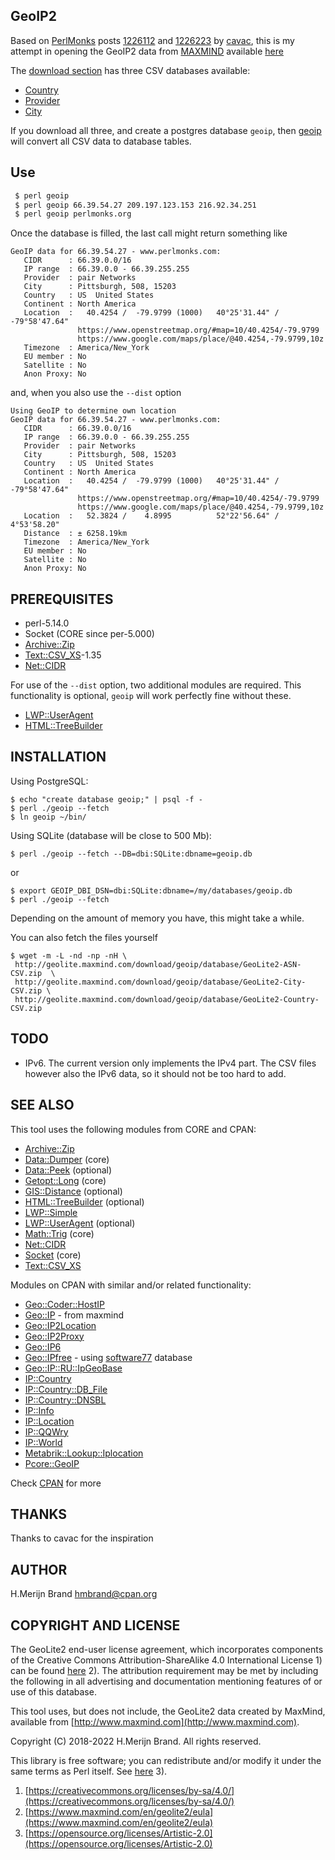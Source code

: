 ## GeoIP2

Based on [PerlMonks](https://www.perlmonks.org/) posts
[1226112](https://www.perlmonks.org/?node_id=1226112) and
[1226223](https://www.perlmonks.org/?node_id=1226223) by
[cavac](https://www.perlmonks.org/?node_id=890813), this is my attempt in
opening the GeoIP2 data from [MAXMIND](https://dev/maxmind.com)
available [here](https://dev.maxmind.com/geoip/geoip2/geolite2/)

The [download section](https://dev.maxmind.com/geoip/geoip2/geolite2/#Downloads)
has three CSV databases available:

 - [Country](http://geolite.maxmind.com/download/geoip/database/GeoLite2-Country-CSV.zip)
 - [Provider](http://geolite.maxmind.com/download/geoip/database/GeoLite2-ASN-CSV.zip)
 - [City](http://geolite.maxmind.com/download/geoip/database/GeoLite2-City-CSV.zip)

If you download all three, and create a postgres database `geoip`, then
[geoip](geoip) will convert all CSV data to database tables.

## Use

``` sh
 $ perl geoip
 $ perl geoip 66.39.54.27 209.197.123.153 216.92.34.251
 $ perl geoip perlmonks.org
```

Once the database is filled, the last call might return something like

```
GeoIP data for 66.39.54.27 - www.perlmonks.com:
   CIDR      : 66.39.0.0/16
   IP range  : 66.39.0.0 - 66.39.255.255
   Provider  : pair Networks
   City      : Pittsburgh, 508, 15203
   Country   : US  United States
   Continent : North America
   Location  :   40.4254 /  -79.9799 (1000)   40°25'31.44" /  -79°58'47.64"
               https://www.openstreetmap.org/#map=10/40.4254/-79.9799
               https://www.google.com/maps/place/@40.4254,-79.9799,10z
   Timezone  : America/New_York
   EU member : No
   Satellite : No
   Anon Proxy: No
```

and, when you also use the `--dist` option
```
Using GeoIP to determine own location
GeoIP data for 66.39.54.27 - www.perlmonks.com:
   CIDR      : 66.39.0.0/16
   IP range  : 66.39.0.0 - 66.39.255.255
   Provider  : pair Networks
   City      : Pittsburgh, 508, 15203
   Country   : US  United States
   Continent : North America
   Location  :   40.4254 /  -79.9799 (1000)   40°25'31.44" /  -79°58'47.64"
               https://www.openstreetmap.org/#map=10/40.4254/-79.9799
               https://www.google.com/maps/place/@40.4254,-79.9799,10z
   Location  :   52.3824 /    4.8995          52°22'56.64" /    4°53'58.20"
   Distance  : ± 6258.19km
   Timezone  : America/New_York
   EU member : No
   Satellite : No
   Anon Proxy: No
```

## PREREQUISITES

- perl-5.14.0
- Socket (CORE since per-5.000)
- [Archive::Zip](https://metacpan.org/release/Archive-Zip)
- [Text::CSV_XS](https://metacpan.org/release/Text-CSV_XS)-1.35
- [Net::CIDR](https://metacpan.org/release/Net-CIDR)

For use of the `--dist` option, two additional modules are required.
This functionality is optional, `geoip` will work perfectly fine
without these.

- [LWP::UserAgent](https://metacpan.org/release/LWP-UserAgent)
- [HTML::TreeBuilder](https://metacpan.org/release/HTML-TreeBuilder)

## INSTALLATION

Using PostgreSQL:
```
$ echo "create database geoip;" | psql -f -
$ perl ./geoip --fetch
$ ln geoip ~/bin/
```

Using SQLite (database will be close to 500 Mb):
```
$ perl ./geoip --fetch --DB=dbi:SQLite:dbname=geoip.db
```
or
```
$ export GEOIP_DBI_DSN=dbi:SQLite:dbname=/my/databases/geoip.db
$ perl ./geoip --fetch
```

Depending on the amount of memory you have, this might take a while.

You can also fetch the files yourself

```
$ wget -m -L -nd -np -nH \
 http://geolite.maxmind.com/download/geoip/database/GeoLite2-ASN-CSV.zip  \
 http://geolite.maxmind.com/download/geoip/database/GeoLite2-City-CSV.zip \
 http://geolite.maxmind.com/download/geoip/database/GeoLite2-Country-CSV.zip
```

## TODO

- IPv6. The current version only implements the IPv4 part. The CSV files however
  also the IPv6 data, so it should not be too hard to add.

## SEE ALSO

This tool uses the following modules from CORE and CPAN:

- [Archive::Zip](https://metacpan.org/release/Archive-Zip)
- [Data::Dumper](https://metacpan.org/release/Data-Dumper) (core)
- [Data::Peek](https://metacpan.org/release/Data-Peek) (optional)
- [Getopt::Long](https://metacpan.org/release/Getopt-Long) (core)
- [GIS::Distance](https://metacpan.org/release/GIS-Distance) (optional)
- [HTML::TreeBuilder](https://metacpan.org/release/HTML-TreeBuilder) (optional)
- [LWP::Simple](https://metacpan.org/release/LWP-Simple)
- [LWP::UserAgent](https://metacpan.org/release/LWP-UserAgent) (optional)
- [Math::Trig](https://metacpan.org/release/Math-Complex) (core)
- [Net::CIDR](https://metacpan.org/release/Net-CIDR)
- [Socket](https://metacpan.org/release/Socket) (core)
- [Text::CSV_XS](https://metacpan.org/release/Text-CSV_XS)

Modules on CPAN with similar and/or related functionality:

- [Geo::Coder::HostIP](https://metacpan.org/release/Geo-Coder-HostIP)
- [Geo::IP](https://metacpan.org/release/Geo-IP) - from maxmind
- [Geo::IP2Location](https://metacpan.org/release/Geo-IP2Location)
- [Geo::IP2Proxy](https://metacpan.org/release/Geo-IP2Proxy)
- [Geo::IP6](https://metacpan.org/release/Geo-IP6)
- [Geo::IPfree](https://metacpan.org/release/Geo-IPfree) - using [software77](http://software77.net/geo-ip/) database
- [Geo::IP::RU::IpGeoBase](https://metacpan.org/release/Geo-IP-RU-IpGeoBase)
- [IP::Country](https://metacpan.org/release/IP-Country)
- [IP::Country::DB_File](https://metacpan.org/release/IP-Country-DB_File)
- [IP::Country::DNSBL](https://metacpan.org/release/IP-Country-DNSBL)
- [IP::Info](https://metacpan.org/release/IP-Info)
- [IP::Location](https://metacpan.org/release/IP-Location)
- [IP::QQWry](https://metacpan.org/release/IP-QQWry)
- [IP::World](https://metacpan.org/release/IP-World)
- [Metabrik::Lookup::Iplocation](https://metacpan.org/release/Metabrik-Lookup-Iplocation)
- [Pcore::GeoIP](https://metacpan.org/release/Pcore-GeoIP)

Check [CPAN](https://metacpan.org/search?q=geoip) for more

## THANKS

Thanks to cavac for the inspiration

## AUTHOR

H.Merijn Brand <hmbrand@cpan.org>

## COPYRIGHT AND LICENSE

The GeoLite2 end-user license agreement, which incorporates components of the
Creative Commons Attribution-ShareAlike 4.0 International License 1) can be found
[here](https://www.maxmind.com/en/geolite2/eula) 2). The attribution requirement
may be met by including the following in all advertising and documentation
mentioning features of or use of this database.

This tool uses, but does not include, the GeoLite2 data created by MaxMind,
available from [http://www.maxmind.com](http://www.maxmind.com).

 Copyright (C) 2018-2022 H.Merijn Brand.  All rights reserved.

This library is free software;  you can redistribute and/or modify it under
the same terms as Perl itself.
See [here](https://opensource.org/licenses/Artistic-2.0) 3).

 1) [https://creativecommons.org/licenses/by-sa/4.0/](https://creativecommons.org/licenses/by-sa/4.0/)
 2) [https://www.maxmind.com/en/geolite2/eula](https://www.maxmind.com/en/geolite2/eula)
 3) [https://opensource.org/licenses/Artistic-2.0](https://opensource.org/licenses/Artistic-2.0)
